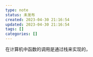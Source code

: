 ```yaml
---
type: note
status: 未发布
created: 2023-04-30 21:16:54
updated: 2023-04-30 21:16:54
tags: []
categories: []
---
```


在计算机中函数的调用是通过栈来实现的，



